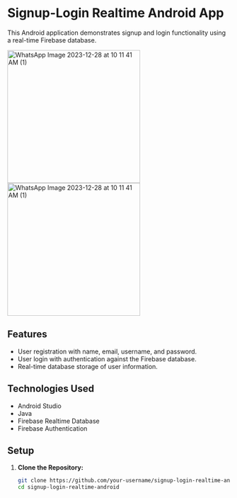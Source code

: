 # Signup-Login Realtime Android App

This Android application demonstrates signup and login functionality using a real-time Firebase database.

<img width="300" alt="WhatsApp Image 2023-12-28 at 10 11 41 AM (1)" src ="https://github.com/VinitaSonwane/Signup-Login-Realtime/assets/121440798/c752c122-24ae-4989-95dc-f1dd50f4ac1b">
<img width ="300" alt ="WhatsApp Image 2023-12-28 at 10 11 41 AM (1)"src ="https://github.com/VinitaSonwane/Signup-Login-Realtime/assets/121440798/a943fd90-e0d4-42cc-86d6-97281c2aac4a">




## Features

- User registration with name, email, username, and password.
- User login with authentication against the Firebase database.
- Real-time database storage of user information.

## Technologies Used

- Android Studio
- Java
- Firebase Realtime Database
- Firebase Authentication

## Setup

1. **Clone the Repository:**

   ```bash
   git clone https://github.com/your-username/signup-login-realtime-android.git
   cd signup-login-realtime-android
